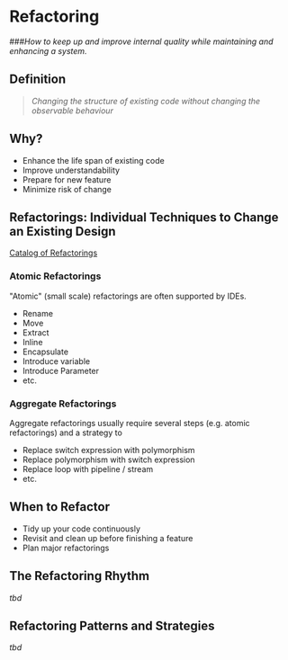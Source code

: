 # Refactoring

###_How to keep up and improve internal quality while maintaining and enhancing a system._

## Definition

> _Changing the structure of existing code without changing the observable behaviour_

## Why?

- Enhance the life span of existing code
- Improve understandability
- Prepare for new feature
- Minimize risk of change

## Refactorings: Individual Techniques to Change an Existing Design

[Catalog of Refactorings](https://refactoring.com/catalog/)

### Atomic Refactorings

"Atomic" (small scale) refactorings are often supported by IDEs.

- Rename
- Move
- Extract
- Inline
- Encapsulate
- Introduce variable
- Introduce Parameter
- etc.

### Aggregate Refactorings

Aggregate refactorings usually require several steps (e.g. atomic refactorings) 
and a strategy to

- Replace switch expression with polymorphism
- Replace polymorphism with switch expression
- Replace loop with pipeline / stream
- etc.

## When to Refactor

- Tidy up your code continuously
- Revisit and clean up before finishing a feature
- Plan major refactorings

## The Refactoring Rhythm

_tbd_ 

## Refactoring Patterns and Strategies

_tbd_ 